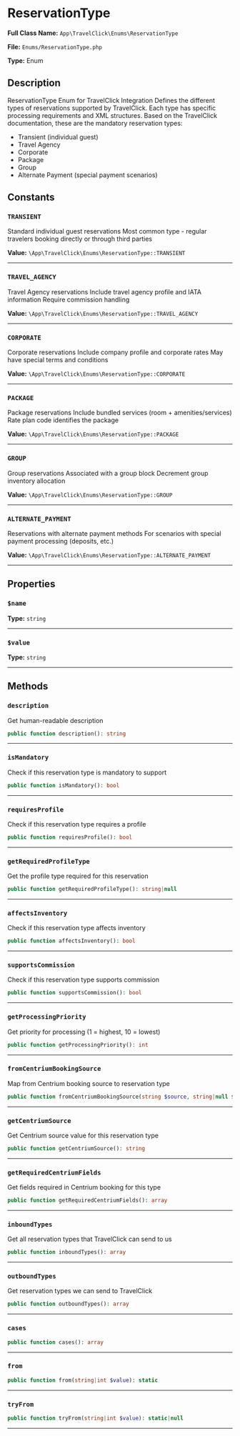 # ReservationType

**Full Class Name:** `App\TravelClick\Enums\ReservationType`

**File:** `Enums/ReservationType.php`

**Type:** Enum

## Description

ReservationType Enum for TravelClick Integration
Defines the different types of reservations supported by TravelClick.
Each type has specific processing requirements and XML structures.
Based on the TravelClick documentation, these are the mandatory reservation types:
- Transient (individual guest)
- Travel Agency
- Corporate
- Package
- Group
- Alternate Payment (special payment scenarios)

## Constants

### `TRANSIENT`

Standard individual guest reservations
Most common type - regular travelers booking directly or through third parties

**Value:** `\App\TravelClick\Enums\ReservationType::TRANSIENT`

---

### `TRAVEL_AGENCY`

Travel Agency reservations
Include travel agency profile and IATA information
Require commission handling

**Value:** `\App\TravelClick\Enums\ReservationType::TRAVEL_AGENCY`

---

### `CORPORATE`

Corporate reservations
Include company profile and corporate rates
May have special terms and conditions

**Value:** `\App\TravelClick\Enums\ReservationType::CORPORATE`

---

### `PACKAGE`

Package reservations
Include bundled services (room + amenities/services)
Rate plan code identifies the package

**Value:** `\App\TravelClick\Enums\ReservationType::PACKAGE`

---

### `GROUP`

Group reservations
Associated with a group block
Decrement group inventory allocation

**Value:** `\App\TravelClick\Enums\ReservationType::GROUP`

---

### `ALTERNATE_PAYMENT`

Reservations with alternate payment methods
For scenarios with special payment processing (deposits, etc.)

**Value:** `\App\TravelClick\Enums\ReservationType::ALTERNATE_PAYMENT`

---

## Properties

### `$name`

**Type:** `string`

---

### `$value`

**Type:** `string`

---

## Methods

### `description`

Get human-readable description

```php
public function description(): string
```

---

### `isMandatory`

Check if this reservation type is mandatory to support

```php
public function isMandatory(): bool
```

---

### `requiresProfile`

Check if this reservation type requires a profile

```php
public function requiresProfile(): bool
```

---

### `getRequiredProfileType`

Get the profile type required for this reservation

```php
public function getRequiredProfileType(): string|null
```

---

### `affectsInventory`

Check if this reservation type affects inventory

```php
public function affectsInventory(): bool
```

---

### `supportsCommission`

Check if this reservation type supports commission

```php
public function supportsCommission(): bool
```

---

### `getProcessingPriority`

Get priority for processing (1 = highest, 10 = lowest)

```php
public function getProcessingPriority(): int
```

---

### `fromCentriumBookingSource`

Map from Centrium booking source to reservation type

```php
public function fromCentriumBookingSource(string $source, string|null $bookingType = null): self
```

---

### `getCentriumSource`

Get Centrium source value for this reservation type

```php
public function getCentriumSource(): string
```

---

### `getRequiredCentriumFields`

Get fields required in Centrium booking for this type

```php
public function getRequiredCentriumFields(): array
```

---

### `inboundTypes`

Get all reservation types that TravelClick can send to us

```php
public function inboundTypes(): array
```

---

### `outboundTypes`

Get reservation types we can send to TravelClick

```php
public function outboundTypes(): array
```

---

### `cases`

```php
public function cases(): array
```

---

### `from`

```php
public function from(string|int $value): static
```

---

### `tryFrom`

```php
public function tryFrom(string|int $value): static|null
```

---

